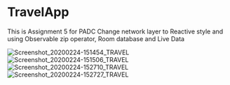 # TravelApp
This is Assignment 5 for PADC   Change network layer to Reactive style and using Observable zip operator, Room database and Live Data

![Screenshot_20200224-151454_TRAVEL](https://user-images.githubusercontent.com/29190392/75140204-4b3a6e80-56a3-11ea-977f-816372e2f004.jpg)
![Screenshot_20200224-151506_TRAVEL](https://user-images.githubusercontent.com/29190392/75140206-4bd30500-56a3-11ea-9e3e-ae89164cd744.jpg)
![Screenshot_20200224-152710_TRAVEL](https://user-images.githubusercontent.com/29190392/75140207-4bd30500-56a3-11ea-9068-88a12799a7e5.jpg)
![Screenshot_20200224-152727_TRAVEL](https://user-images.githubusercontent.com/29190392/75140202-4970ab00-56a3-11ea-82d6-aabd43aba903.jpg)
